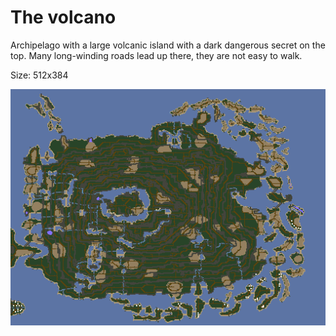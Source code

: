 The volcano
===========

Archipelago with a large volcanic island with a dark dangerous secret on the top.
Many long-winding roads lead up there, they are not easy to walk.

Size: 512x384

![Map thumbnail](/openra/src/maps/ra/volcano/map.png?raw=true "The volcano")
